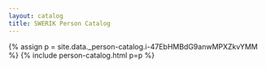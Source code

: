 ```yaml
---
layout: catalog
title: SWERIK Person Catalog
---
```

{% assign p = site.data._person-catalog.i-47EbHMBdG9anwMPXZkvYMM %}
{% include person-catalog.html p=p %}


